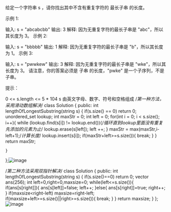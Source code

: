 给定一个字符串 s ，请你找出其中不含有重复字符的 最长子串 的长度。

 

示例 1:

输入: s = "abcabcbb"
输出: 3 
解释: 因为无重复字符的最长子串是 "abc"，所以其长度为 3。
示例 2:

输入: s = "bbbbb"
输出: 1
解释: 因为无重复字符的最长子串是 "b"，所以其长度为 1。
示例 3:

输入: s = "pwwkew"
输出: 3
解释: 因为无重复字符的最长子串是 "wke"，所以其长度为 3。
     请注意，你的答案必须是 子串 的长度，"pwke" 是一个子序列，不是子串。
 

提示：

0 <= s.length <= 5 * 104
s 由英文字母、数字、符号和空格组成
/*第一种方法，采用滑动数组解决*/
class Solution {
public:
    int lengthOfLongestSubstring(string s) {
        if(s.size() == 0) return 0;
        unordered_set<char> lookup;
        int maxStr = 0;
        int left = 0;
        for(int i = 0; i < s.size(); i++){
            while (lookup.find(s[i]) != lookup.end()){/*循环直到lookup里面没有重复先添加的元素为止*/
                lookup.erase(s[left]);
                left ++;
            }
            maxStr = max(maxStr,i-left+1);/*计算长度*/
            lookup.insert(s[i]);
            if(maxStr+left>=s.size()){
                break;
    }
        }
        return maxStr;
        
    }
};![image](https://user-images.githubusercontent.com/101862032/228130642-674a56b3-e158-47b4-be75-3606486043d7.png)

/*第二种方法采用双指针解决*/
class Solution {
public:
    int lengthOfLongestSubstring(string s) {
        if(s.size()==0)
        return 0;
        vector<bool> ans(256);
        int left=0,right=0,maxsize=0;
       while(left<=s.size()){
        if(ans[s[right]]){
            ans[s[left]]=false;
            left++;
        }else{
            ans[s[right]]=true;
            right++;
        }
        if(maxsize<right-left)
         maxsize=right-left;
    if(maxsize+left>=s.size()||right>=s.size()){
        break;
    }
}
return maxsize;
}
};![image](https://user-images.githubusercontent.com/101862032/228130713-deeeba9e-cd33-4490-a501-1ac34227a74a.png)


